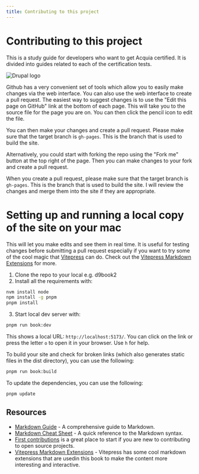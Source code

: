 ```yaml
---
title: Contributing to this project
---
```


# Contributing to this project

This is a study guide for developers who want to get Acquia certified. It is divided into guides related to each of the certification tests. 

![Drupal logo](/images/drupal-logo-horizontal-blue.png)

Github has a very convenient set of tools which allow you to easily make changes via the web interface. You can also use the web interface to create a pull request. The easiest way to suggest changes is to use the "Edit this page on GitHub" link at the bottom of each page. This will take you to the source file for the page you are on. You can then click the pencil icon to edit the file.

You can then make your changes and create a pull request. Please make sure that the target branch is `gh-pages`. This is the branch that is used to build the site.

Alternatively, you could start with forking the repo using the "Fork me" button at the top right of the page. Then you can make changes to your fork and create a pull request.

When you create a pull request, please make sure that the target branch is `gh-pages`. This is the branch that is used to build the site. I will review the changes and merge them into the site if they are appropriate.

# Setting up and running a local copy of the site on your mac

This will let you make edits and see them in real time. It is useful for testing changes before submitting a pull request especially if you want to try some of the cool magic that [Vitepress](https://vitepress.dev/) can do. Check out the [Vitepress Markdown Extensions](https://vitepress.dev/guide/markdown#markdown-extensions) for more.

1. Clone the repo to your local e.g. d9book2
2. Install all the requirements with:

```sh
nvm install node
npm install -g pnpm
pnpm install
```

3. Start local dev server with:

```sh
pnpm run book:dev
```

This shows a local URL: `http://localhost:5173/`. You can click on the link or press the letter `o` to open it in your browser.  Use `h` for help.

To build your site and check for broken links  (which also generates static files in the dist directory), you can use the following:

```sh
pnpm run book:build
```

To update the dependencies, you can use the following:

```sh
pnpm update
```

## Resources
- [Markdown Guide](https://www.markdownguide.org/) - A comprehensive guide to Markdown.
- [Markdown Cheat Sheet](https://www.markdownguide.org/cheat-sheet/) - A quick reference to the Markdown syntax.
- [First contributions](https://github.com/firstcontributions/first-contributions) is a great place to start if you are new to contributing to open source projects.
- [Vitepress Markdown Extensions](https://vitepress.dev/guide/markdown) - Vitepress has some cool markdown extensions that are usedin this book to make the content more interesting and interactive.



